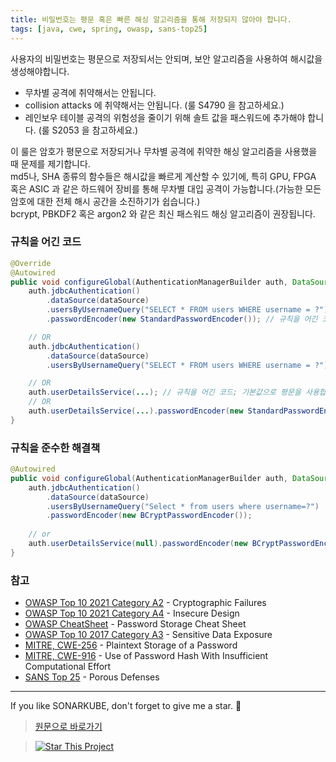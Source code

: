 ```yaml
---
title: 비밀번호는 평문 혹은 빠른 해싱 알고리즘을 통해 저장되지 않아야 합니다.
tags: [java, cwe, spring, owasp, sans-top25]
---
```


사용자의 비밀번호는 평문으로 저장되서는 안되며, 보안 알고리즘을 사용하여 해시값을 생성해야합니다.
- 무차별 공격에 취약해서는 안됩니다.
- collision attacks 에 취약해서는 안됩니다. (룰 S4790 을 참고하세요.)
- 레인보우 테이블 공격의 위험성을 줄이기 위해 솔트 값을 패스워드에 추가해야 합니다. (룰 S2053 을 참고하세요.)

이 룰은 암호가 평문으로 저장되거나 무차별 공격에 취약한 해싱 알고리즘을 사용했을 때 문제를 제기합니다.  
md5나, SHA 종류의 함수들은 해시값을 빠르게 계산할 수 있기에, 특히 GPU, FPGA 혹은 ASIC 과 같은 하드웨어 장비를 통해 무차별 대입 공격이 가능합니다.(가능한 모든 암호에 대한 전체 해시 공간을 소진하기가 쉽습니다.)    
bcrypt, PBKDF2 혹은 argon2 와 같은 최신 패스워드 해싱 알고리즘이 권장됩니다.

### 규칙을 어긴 코드
```java
@Override
@Autowired
public void configureGlobal(AuthenticationManagerBuilder auth, DataSource dataSource) throws Exception {
    auth.jdbcAuthentication()
        .dataSource(dataSource)
        .usersByUsernameQuery("SELECT * FROM users WHERE username = ?")
        .passwordEncoder(new StandardPasswordEncoder()); // 규칙을 어긴 코드

    // OR
    auth.jdbcAuthentication()
        .dataSource(dataSource)
        .usersByUsernameQuery("SELECT * FROM users WHERE username = ?"); // 규칙을 어긴 코드; 기본값으로 평문을 사용합니다.

    // OR
    auth.userDetailsService(...); // 규칙을 어긴 코드; 기본값으로 평문을 사용합니다.
    // OR
    auth.userDetailsService(...).passwordEncoder(new StandardPasswordEncoder()); // 규칙을 어긴 코드
}
```

### 규칙을 준수한 해결책
```java
@Autowired
public void configureGlobal(AuthenticationManagerBuilder auth, DataSource dataSource) throws Exception {
    auth.jdbcAuthentication()
        .dataSource(dataSource)
        .usersByUsernameQuery("Select * from users where username=?")
        .passwordEncoder(new BCryptPasswordEncoder());
    
    // or
    auth.userDetailsService(null).passwordEncoder(new BCryptPasswordEncoder());
}
```

### 참고
- [OWASP Top 10 2021 Category A2](https://owasp.org/Top10/A02_2021-Cryptographic_Failures/) - Cryptographic Failures
- [OWASP Top 10 2021 Category A4](https://owasp.org/Top10/A04_2021-Insecure_Design/) - Insecure Design
- [OWASP CheatSheet](https://cheatsheetseries.owasp.org/cheatsheets/Password_Storage_Cheat_Sheet.html) - Password Storage Cheat Sheet
- [OWASP Top 10 2017 Category A3](https://owasp.org/www-project-top-ten/2017/A3_2017-Sensitive_Data_Exposure) - Sensitive Data Exposure
- [MITRE, CWE-256](https://cwe.mitre.org/data/definitions/256) - Plaintext Storage of a Password
- [MITRE, CWE-916](https://cwe.mitre.org/data/definitions/916) - Use of Password Hash With Insufficient Computational Effort
- [SANS Top 25](https://www.sans.org/top25-software-errors/#cat3) - Porous Defenses

---

If you like SONARKUBE, don't forget to give me a star. :star2:

> [원문으로 바로가기](https://rules.sonarsource.com/java/tag/spring/RSPEC-5344)  

> [![Star This Project](https://img.shields.io/github/stars/kantabile/sonarkube.svg?label=Stars&style=social)](https://github.com/kantabile/sonarkube)
